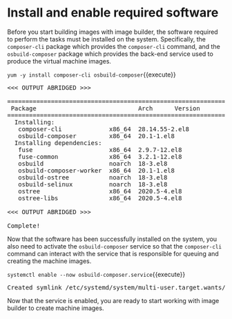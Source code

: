 # Install and enable required software

Before you start building images with image builder, the software required to
perform the tasks must be installed on the system.  Specifically, the
`composer-cli` package which provides the `composer-cli` command, and the
`osbuild-composer` package which provides the back-end service used to produce
the virtual machine images.

`yum -y install composer-cli osbuild-composer`{{execute}}

<pre class='file'>
<<< OUTPUT ABRIDGED >>>

==========================================================================================================================================
 Package                            Arch      Version                                           Repository                           Size
==========================================================================================================================================
  Installing:
   composer-cli             x86_64  28.14.55-2.el8                              rhel-8-for-x86_64-appstream-rpms   86 k
   osbuild-composer         x86_64  20.1-1.el8                                  rhel-8-for-x86_64-appstream-rpms  2.8 M
  Installing dependencies:
   fuse                     x86_64  2.9.7-12.el8                                rhel-8-for-x86_64-baseos-rpms      83 k
   fuse-common              x86_64  3.2.1-12.el8                                rhel-8-for-x86_64-baseos-rpms      21 k
   osbuild                  noarch  18-3.el8                                    rhel-8-for-x86_64-appstream-rpms   53 k
   osbuild-composer-worker  x86_64  20.1-1.el8                                  rhel-8-for-x86_64-appstream-rpms  3.3 M
   osbuild-ostree           noarch  18-3.el8                                    rhel-8-for-x86_64-appstream-rpms   17 k
   osbuild-selinux          noarch  18-3.el8                                    rhel-8-for-x86_64-appstream-rpms   25 k
   ostree                   x86_64  2020.5-4.el8                                rhel-8-for-x86_64-appstream-rpms  242 k
   ostree-libs              x86_64  2020.5-4.el8                                rhel-8-for-x86_64-appstream-rpms  414 k

<<< OUTPUT ABRIDGED >>>

Complete!
</pre>

Now that the software has been successfully installed on the system, you also need to activate the `osbuild-composer` service so that the `composer-cli`
command can interact with the service that is responsible for queuing and creating the machine images.

`systemctl enable --now osbuild-composer.service`{{execute}}

<pre class='file'>
Created symlink /etc/systemd/system/multi-user.target.wants/osbuild-composer.service → /usr/lib/systemd/system/osbuild-composer.service.
</pre>

Now that the service is enabled, you are ready to start working with image builder to create machine images.
